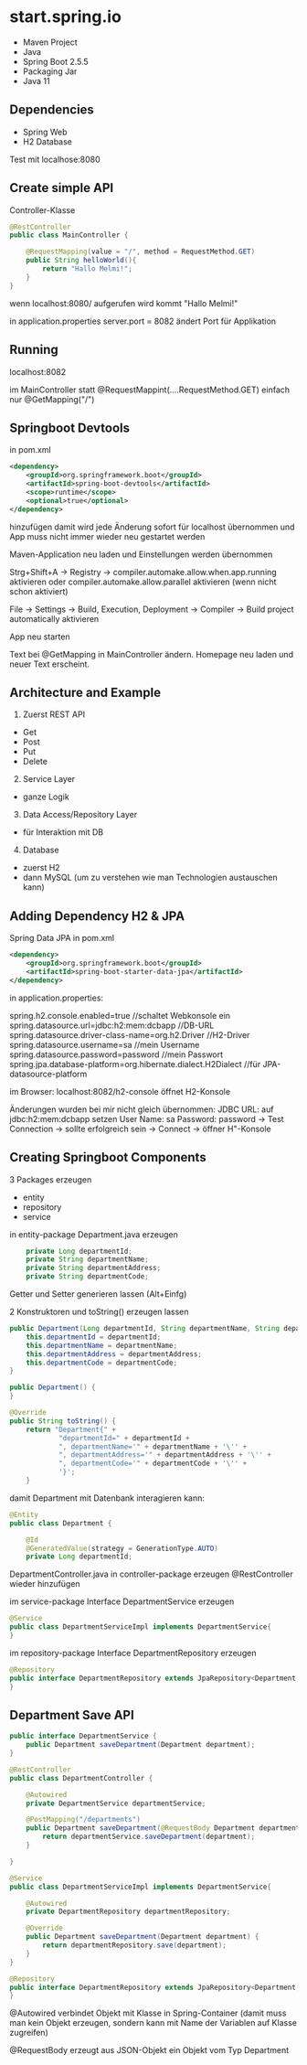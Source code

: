 # start.spring.io

* Maven Project
* Java
* Spring Boot 2.5.5
* Packaging Jar
* Java 11


## Dependencies

* Spring Web
* H2 Database

Test mit localhose:8080


## Create simple API

Controller-Klasse

```java
@RestController
public class MainController {

    @RequestMapping(value = "/", method = RequestMethod.GET)
    public String helloWorld(){
        return "Hallo Melmi!";
    }
}
```
wenn localhost:8080/ aufgerufen wird kommt "Hallo Melmi!"

in application.properties
server.port = 8082
ändert Port für Applikation


## Running

localhost:8082


im MainController
statt @RequestMappint(....RequestMethod.GET) einfach nur @GetMapping("/")


## Springboot Devtools

in pom.xml
```xml
<dependency>
	<groupId>org.springframework.boot</groupId>
	<artifactId>spring-boot-devtools</artifactId>
	<scope>runtime</scope>
	<optional>true</optional>
</dependency>
```
hinzufügen
damit wird jede Änderung sofort für localhost übernommen und App muss nicht immer wieder neu gestartet werden

Maven-Application neu laden und Einstellungen werden übernommen

Strg+Shift+A -> Registry -> compiler.automake.allow.when.app.running aktivieren oder compiler.automake.allow.parallel aktivieren (wenn nicht schon aktiviert)

File -> Settings -> Build, Execution, Deployment -> Compiler -> Build project automatically aktivieren

App neu starten

Text bei @GetMapping in MainController ändern. Homepage neu laden und neuer Text erscheint.


## Architecture and Example

1. Zuerst REST API
* Get
* Post
* Put
* Delete

2. Service Layer
* ganze Logik

3. Data Access/Repository Layer
* für Interaktion mit DB

4. Database
* zuerst H2
* dann MySQL (um zu verstehen wie man Technologien austauschen kann)


## Adding Dependency H2 & JPA

Spring Data JPA in pom.xml
```xml
<dependency>
	<groupId>org.springframework.boot</groupId>
	<artifactId>spring-boot-starter-data-jpa</artifactId>
</dependency>
```

in application.properties:

spring.h2.console.enabled=true //schaltet Webkonsole ein
spring.datasource.url=jdbc:h2:mem:dcbapp //DB-URL
spring.datasource.driver-class-name=org.h2.Driver //H2-Driver
spring.datasource.username=sa //mein Username
spring.datasource.password=password //mein Passwort
spring.jpa.database-platform=org.hibernate.dialect.H2Dialect //für JPA-datasource-platform

im Browser:
localhost:8082/h2-console
öffnet H2-Konsole

Änderungen wurden bei mir nicht gleich übernommen:
JDBC URL: auf jdbc:h2:mem:dcbapp setzen
User Name: sa
Password: password
-> Test Connection -> sollte erfolgreich sein
-> Connect -> öffner H"-Konsole


## Creating Springboot Components

3 Packages erzeugen
* entity
* repository
* service


in entity-package
Department.java erzeugen

```java
    private Long departmentId;
    private String departmentName;
    private String departmentAddress;
    private String departmentCode;
```
Getter und Setter generieren lassen (Alt+Einfg)

2 Konstruktoren und toString() erzeugen lassen
```java
public Department(Long departmentId, String departmentName, String departmentAddress, String departmentCode) {
    this.departmentId = departmentId;
    this.departmentName = departmentName;
    this.departmentAddress = departmentAddress;
    this.departmentCode = departmentCode;
}

public Department() {
}

@Override
public String toString() {
    return "Department{" +
            "departmentId=" + departmentId +
            ", departmentName='" + departmentName + '\'' +
            ", departmentAddress='" + departmentAddress + '\'' +
            ", departmentCode='" + departmentCode + '\'' +
            '}';
    }
```

damit Department mit Datenbank interagieren kann:
```java
@Entity
public class Department {

    @Id
    @GeneratedValue(strategy = GenerationType.AUTO)
    private Long departmentId;
```

DepartmentController.java in controller-package erzeugen
@RestController wieder hinzufügen

im service-package Interface DepartmentService erzeugen
```java
@Service
public class DepartmentServiceImpl implements DepartmentService{
}
```

im repository-package Interface DepartmentRepository erzeugen
```java
@Repository
public interface DepartmentRepository extends JpaRepository<Department, Long> {
}
```

## Department Save API

```java
public interface DepartmentService {
    public Department saveDepartment(Department department);
}
```
```java
@RestController
public class DepartmentController {

    @Autowired
    private DepartmentService departmentService;

    @PostMapping("/departments")
    public Department saveDepartment(@RequestBody Department department){
        return departmentService.saveDepartment(department);
    }

}
```
```java
@Service
public class DepartmentServiceImpl implements DepartmentService{

    @Autowired
    private DepartmentRepository departmentRepository;

    @Override
    public Department saveDepartment(Department department) {
        return departmentRepository.save(department);
    }
}
```
```java
@Repository
public interface DepartmentRepository extends JpaRepository<Department, Long> {
}
```


@Autowired verbindet Objekt mit Klasse in Spring-Container (damit muss man kein Objekt erzeugen, sondern kann mit Name der Variablen auf Klasse zugreifen)

@RequestBody erzeugt aus JSON-Objekt ein Objekt vom Typ Department




